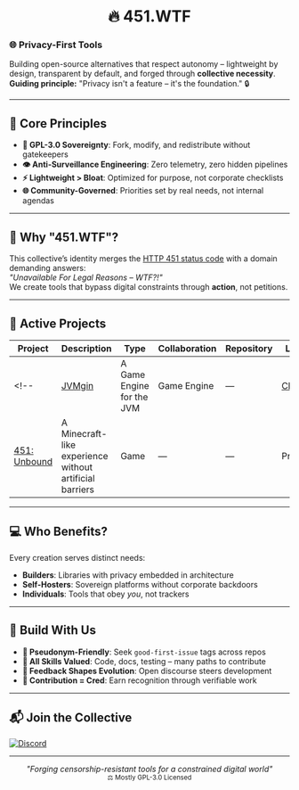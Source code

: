 <p align="center">
  <h1 align="center">🔥 451.WTF</h1>
</p>

### 🌐 **Privacy-First Tools**
Building open-source alternatives that respect autonomy – lightweight by design, transparent by default, and forged through **collective necessity**.  
**Guiding principle:** "Privacy isn't a feature – it's the foundation." 🔒

---

## 🧭 **Core Principles**
- **📜 GPL-3.0 Sovereignty**: Fork, modify, and redistribute without gatekeepers
- **👁️ Anti-Surveillance Engineering**: Zero telemetry, zero hidden pipelines
- **⚡ Lightweight > Bloat**: Optimized for purpose, not corporate checklists
- **🌐 Community-Governed**: Priorities set by real needs, not internal agendas

---

## 🤔 **Why "451.WTF"?**
This collective’s identity merges the [HTTP 451 status code](https://developer.mozilla.org/en-US/docs/Web/HTTP/Status/451) with a domain demanding answers:  
*"Unavailable For Legal Reasons – WTF?!"*  
We create tools that bypass digital constraints through **action**, not petitions.

---

## 🚀 **Active Projects**
| Project | Description | Type | Collaboration | Repository | Licensed |
|---------|-------------|------|---------------|------------|----------|
<!-- | [JVMgin](https://jvmgin.451.wtf/) | A Game Engine for the JVM | Game Engine | — | [Click Here](https://github.com/451wtf/JVMgin) | GPL v3.0 | -->
| [451: Unbound](https://unbound.451.wtf/) | A Minecraft-like experience without artificial barriers | Game | — | — | Proprietary |

---

## 💻 **Who Benefits?**
Every creation serves distinct needs:
- **Builders**: Libraries with privacy embedded in architecture
- **Self-Hosters**: Sovereign platforms without corporate backdoors
- **Individuals**: Tools that obey *you*, not trackers

---

## 🤝 **Build With Us**
- **🌱 Pseudonym-Friendly**: Seek `good-first-issue` tags across repos
- **🔧 All Skills Valued**: Code, docs, testing – many paths to contribute
- **📢 Feedback Shapes Evolution**: Open discourse steers development
- **🎯 Contribution = Cred**: Earn recognition through verifiable work

---

## 📬 **Join the Collective**

[![Discord](https://img.shields.io/badge/Ask_Questions-Discord-5865f2?style=for-the-badge&logo=discord)](https://discord.gg/u6DjWuuDcw)  

---

<p align="center">
  <em>"Forging censorship-resistant tools for a constrained digital world"</em><br>
  <sub>⚖️ Mostly GPL-3.0 Licensed</sub>
</p>
